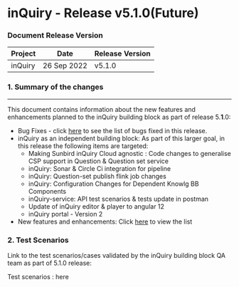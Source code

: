 # inQuiry - Release v5.1.0(Future)

### Document Release Version

| Project | Date        | Release Version |
| ------- | ----------- | --------------- |
| inQuiry | 26 Sep 2022 | v5.1.0          |

### **1. Summary of the changes**

****

This document contains information about the new features and enhancements planned to the inQuiry building block as part of release 5.**1**.0:

* Bug Fixes - click [here](https://project-sunbird.atlassian.net/issues/?filter=12625) to see the list of bugs fixed in this release.
* inQuiry as an independent building block: As part of this larger goal, in this release the following items are targeted:
  * Making Sunbird inQuiry Cloud agnostic : Code changes to generalise CSP support in Question & Question set service
  * inQuiry: Sonar & Circle Ci integration for pipeline
  * inQuiry: Question-set publish flink job changes
  * inQuiry: Configuration Changes for Dependent Knowlg BB Components
  * inQuiry-service: API test scenarios & tests update in postman
  * Update of inQuiry editor & player to angular 12
  * inQuiry portal - Version 2
* New features and enhancements: Click [here](https://project-sunbird.atlassian.net/issues/?filter=12625) to view the list

### 2. Test Scenarios

Link to the test scenarios/cases validated by the inQuiry building block QA team as part of 5.1.0 release:&#x20;

Test scenarios : here
